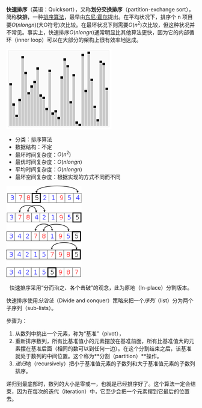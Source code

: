**快速排序**（英语：Quicksort），又称**划分交换排序**（partition-exchange sort），简称**快排**，一种[排序算法](https://zh.wikipedia.org/wiki/%E6%8E%92%E5%BA%8F%E7%AE%97%E6%B3%95)，最早由[东尼·霍尔](https://zh.wikipedia.org/wiki/%E6%9D%B1%E5%B0%BC%C2%B7%E9%9C%8D%E7%88%BE)提出。在平均状况下，排序个 n 项目要$O(nlong n)$(大O符号)次比较。在最坏状况下则需要$O(n^2)$次比较，但这种状况并不常见。事实上，快速排序$O(nlong n)$通常明显比其他算法更快，因为它的内部循环（inner loop）可以在大部分的架构上很有效率地达成。

![](../../Image/Sorting_quicksort_anim.gif)

- 分类：排序算法
- 数据结构：不定
- 最坏时间复杂度：$O(n^2)$
- 最优时间复杂度：$O(n long n)$
- 平均时间复杂度：$O(nlongn)$
- 最坏空间复杂度：根据实现的方式不同而不同

![](../../Image/Partition_example.png)

<center>快速排序采用“分而治之、各个击破”的观念，此为原地（ln-place）分割版本。</center>

快速排序使用*分治法*（Divide and conquer）策略来把一个*序列*（list）分为两个子序列（sub-lists）。

步骤为：

1. 从数列中挑出一个元素，称为“基准”（pivot），
2. 重新排序数列，所有比基准值小的元素摆放在基准前面，所有比基准值大的元素摆在基准后面（相同的数可以到任何一边）。在这个分割结束之后，该基准就处于数列的中间位置。这个称为**分割（partition）**操作。
3. *递归*地（recursively）把小于基准值元素的子数列和大于基准值元素的子数列排序。

递归到最底部时，数列的大小是零或一，也就是已经排序好了。这个算法一定会结束，因为在每次的迭代（iteration）中，它至少会把一个元素摆到它最后的位置去。

